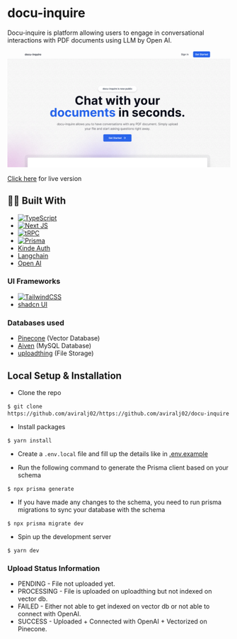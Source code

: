 # docu-inquire

Docu-inquire is platform allowing users to engage in conversational interactions with PDF documents using LLM by Open AI.

![LandingPage](./public/preview.png)

[Click here](https://docu-inquire.vercel.app/) for live version

## 👨‍💻 Built With

- [![TypeScript](https://img.shields.io/badge/typescript-%23007ACC.svg?style=for-the-badge&logo=typescript&logoColor=white)](https://www.typescriptlang.org/)
- [![Next JS](https://img.shields.io/badge/Next-black?style=for-the-badge&logo=next.js&logoColor=white)](https://nextjs.org/)
- [![tRPC](https://img.shields.io/badge/tRPC-%232596BE.svg?style=for-the-badge&logo=tRPC&logoColor=white)](https://trpc.io/)
- [![Prisma](https://img.shields.io/badge/Prisma-3982CE?style=for-the-badge&logo=Prisma&logoColor=white)](https://www.prisma.io/)
- [Kinde Auth](https://kinde.com/)
- [Langchain](https://www.langchain.com/)
- [Open AI](https://openai.com/)

### UI Frameworks

- [![TailwindCSS](https://img.shields.io/badge/tailwindcss-%2338B2AC.svg?style=for-the-badge&logo=tailwind-css&logoColor=white)](https://tailwindcss.com/)
- [shadcn UI](https://ui.shadcn.com/)

### Databases used

- [Pinecone](https://www.pinecone.io/) (Vector Database)
- [Aiven](https://aiven.io/) (MySQL Database)
- [uploadthing](https://uploadthing.com/) (File Storage)

## Local Setup & Installation

- Clone the repo

```
$ git clone https://github.com/aviralj02/https://github.com/aviralj02/docu-inquire
```

- Install packages

```
$ yarn install
```

- Create a `.env.local` file and fill up the details like in [.env.example](./.env.example)

- Run the following command to generate the Prisma client based on your schema

```
$ npx prisma generate
```

- If you have made any changes to the schema, you need to run prisma migrations to sync your database with the schema

```
$ npx prisma migrate dev
```

- Spin up the development server

```
$ yarn dev
```

### Upload Status Information

- PENDING - File not uploaded yet.
- PROCESSING - File is uploaded on uploadthing but not indexed on vector db.
- FAILED - Either not able to get indexed on vector db or not able to connect with OpenAI.
- SUCCESS - Uploaded + Connected with OpenAI + Vectorized on Pinecone.
